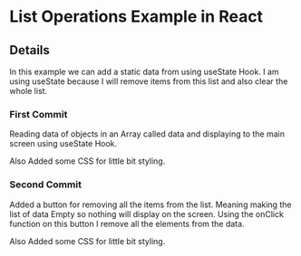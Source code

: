 # List Operations Example in React

## Details

In this example we can add a static data from using useState Hook. I
am using useState because I will remove items from this list and also
clear the whole list.

### First Commit

Reading data of objects in an Array called data and displaying
to the main screen using useState Hook.

Also Added some CSS for little bit styling.

### Second Commit

Added a button for removing all the items from the list. Meaning
making the list of data Empty so nothing will display on the
screen. Using the onClick function on this button I remove all the
elements from the data.

Also Added some CSS for little bit styling.
